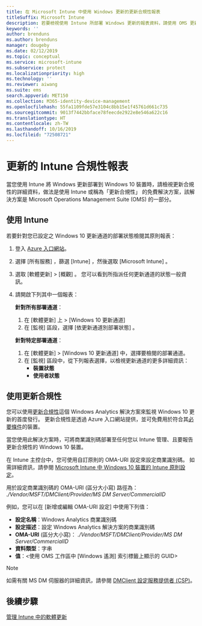 ```yaml
---
title: 在 Microsoft Intune 中使用 Windows 更新的更新合規性報表
titleSuffix: Microsoft Intune
description: 若要檢視使用 Intune 所部署 Windows 更新的報表資料，請使用 OMS 更新合規性。
keywords: ''
author: brenduns
ms.author: brenduns
manager: dougeby
ms.date: 02/12/2019
ms.topic: conceptual
ms.service: microsoft-intune
ms.subservice: protect
ms.localizationpriority: high
ms.technology: ''
ms.reviewer: aiwang
ms.suite: ems
search.appverid: MET150
ms.collection: M365-identity-device-management
ms.openlocfilehash: 55fa1109fde57e3104c8bb15e1f45761d661c735
ms.sourcegitcommit: 9013f7442bbface78feecde2922e8e546a622c16
ms.translationtype: HT
ms.contentlocale: zh-TW
ms.lasthandoff: 10/16/2019
ms.locfileid: "72508721"
---
```

# <a name="intune-compliance-reports-for-updates"></a>更新的 Intune 合規性報表
當您使用 Intune 將 Windows 更新部署到 Windows 10 裝置時，請檢視更新合規性的詳細資料，做法是使用 Intune 或稱為「更新合規性」  的免費解決方案，該解決方案是 Microsoft Operations Management Suite (OMS) 的一部分。

## <a name="use-intune"></a>使用 Intune
若要針對您已設定之 Windows 10 更新通道的部署狀態檢閱其原則報表： 
1. 登入 [Azure 入口網站](https://portal.azure.com/)。
2. 選擇 [所有服務]  ，篩選 [Intune]  ，然後選取 [Microsoft Intune]  。
3. 選取 [軟體更新]   > [概觀]  。 您可以看到所指派任何更新通道的狀態一般資訊。
4. 請開啟下列其中一個報表：  

   **針對所有部署通道**：
   1. 在 [軟體更新] 上   > [Windows 10 更新通道] 
   2. 在 [監視]  區段，選擇 [依更新通道別部署狀態]  。  

   **針對特定部署通道**：  

   1. 在 [軟體更新]   > [Windows 10 更新通道]  中，選擇要檢閱的部署通道。  
   2. 在 [監視]  區段中，從下列報表選擇，以檢視更新通道的更多詳細資訊：  
      - **裝置狀態**  
      - **使用者狀態**  

## <a name="use-update-compliance"></a>使用更新合規性
您可以使用[更新合規性](https://technet.microsoft.com/itpro/windows/manage/update-compliance-monitor)這個 Windows Analytics 解決方案來監視 Windows 10 更新的首度發行。 更新合規性是透過 Azure 入口網站提供，並可免費用於符合其[必要條件](https://docs.microsoft.com/windows/deployment/update/update-compliance-get-started#update-compliance-prerequisites)的裝置。  

當您使用此解決方案時，可將商業識別碼部署至任何您以 Intune 管理、且要報告更新合規性的 Windows 10 裝置。  

在 Intune 主控台中，您可使用自訂原則的 OMA-URI 設定來設定商業識別碼。 如需詳細資訊，請參閱 [Microsoft Intune 中 Windows 10 裝置的 Intune 原則設定](https://docs.microsoft.com/intune-classic/deploy-use/windows-10-policy-settings-in-microsoft-intune)。  

用於設定商業識別碼的 OMA-URI (區分大小寫) 路徑為： *./Vendor/MSFT/DMClient/Provider/MS DM Server/CommercialID*  

例如，您可以在 [新增或編輯 OMA-URI 設定]  中使用下列值：
- **設定名稱**：Windows Analytics 商業識別碼
- **設定描述**：設定 Windows Analytics 解決方案的商業識別碼
- **OMA-URI** (區分大小寫)： *./Vendor/MSFT/DMClient/Provider/MS DM Server/CommercialID*
- **資料類型**：字串
- **值**：\<使用 OMS 工作區中 [Windows 遙測] 索引標籤上顯示的 GUID>
 
> [!NOTE]  
> 如需有關 MS DM 伺服器的詳細資訊，請參閱 [DMClient 設定服務提供者 (CSP)]( https://docs.microsoft.com/windows/client-management/mdm/dmclient-csp)。

## <a name="next-steps"></a>後續步驟
[管理 Intune 中的軟體更新](windows-update-for-business-configure.md)

